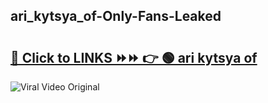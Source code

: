 
 ## ari_kytsya_of-Only-Fans-Leaked

# <h2><a href="https://clipsfans.com/ari_kytsya_of&ref=git">🔗 Click to LINKS ⏩⏩ 👉 🟢 ari kytsya of </a></h2>

<a href="https://clipsfans.com/ari_kytsya_of&ref=git" rel="nofollow" data-target="animated-image.originalLink"><img src="https://i.ibb.co.com/xMMVF88/686577567.gif" alt="Viral Video Original" style="max-width: 100%; display: inline-block;" data-target="animated-image.originalImage"></a>
